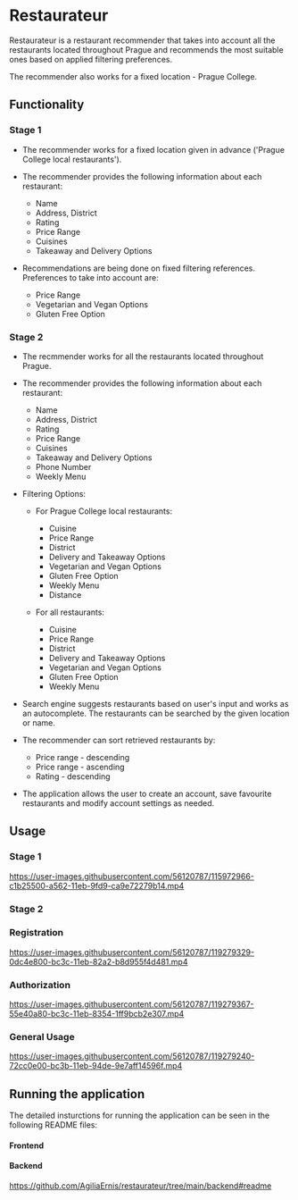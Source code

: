 # Restaurateur
Restaurateur is a restaurant recommender that takes
into account all the restaurants located
throughout Prague and recommends the most suitable
ones based on applied filtering preferences.

The recommender also works for a fixed location - Prague College.

## Functionality

### Stage 1

* The recommender works for a fixed location
given in advance ('Prague College local restaurants').

* The recommender provides the following
information about each restaurant:
    * Name
    * Address, District
    * Rating
    * Price Range
    * Cuisines
    * Takeaway and Delivery Options

* Recommendations are being done on fixed filtering references.
Preferences to take into account are:
    * Price Range
    * Vegetarian and Vegan Options
    * Gluten Free Option

### Stage 2

* The recmmender works for all the restaurants
located throughout Prague.

* The recommender provides the following
information about each restaurant:
    * Name
    * Address, District
    * Rating
    * Price Range
    * Cuisines
    * Takeaway and Delivery Options
    * Phone Number
    * Weekly Menu

* Filtering Options:

    * For Prague College local restaurants:
        * Cuisine
        * Price Range
        * District
        * Delivery and Takeaway Options
        * Vegetarian and Vegan Options
        * Gluten Free Option
        * Weekly Menu
        * Distance

    * For all restaurants:
        * Cuisine
        * Price Range
        * District
        * Delivery and Takeaway Options
        * Vegetarian and Vegan Options
        * Gluten Free Option
        * Weekly Menu

* Search engine suggests restaurants based on user's input and
works as an autocomplete.
The restaurants can be searched by the given location or name.

* The recommender can sort retrieved restaurants
by:
    * Price range - descending
    * Price range - ascending
    * Rating - descending

* The application allows the user to create an account,
save favourite restaurants and modify account settings as needed.

## Usage

### Stage 1

https://user-images.githubusercontent.com/56120787/115972966-c1b25500-a562-11eb-9fd9-ca9e72279b14.mp4

### Stage 2

### Registration

https://user-images.githubusercontent.com/56120787/119279329-0dc4e800-bc3c-11eb-82a2-b8d955f4d481.mp4

### Authorization

https://user-images.githubusercontent.com/56120787/119279367-55e40a80-bc3c-11eb-8354-1ff9bcb2e307.mp4

### General Usage

https://user-images.githubusercontent.com/56120787/119279240-72cc0e00-bc3b-11eb-94de-9e7aff14596f.mp4

## Running the application

The detailed insturctions for running the application
can be seen in the following README files:

#### Frontend

#### Backend

https://github.com/AgiliaErnis/restaurateur/tree/main/backend#readme
